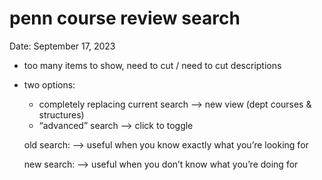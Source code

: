 # penn course review search

Date: September 17, 2023

- too many items to show, need to cut / need to cut descriptions
- two options:
    - completely replacing current search —> new view (dept courses & structures)
    - “advanced” search —> click to toggle
    
    old search: —> useful when you know exactly what you’re looking for
    
    new search: —> useful when you don’t know what you’re doing for